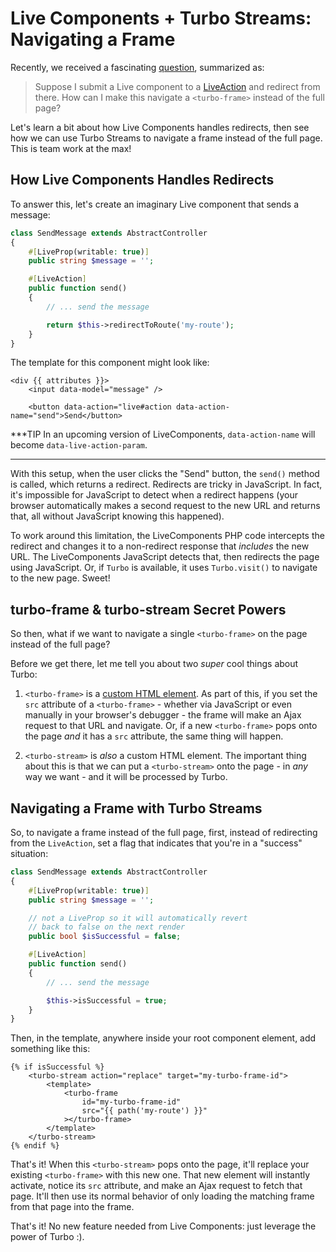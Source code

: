 # Live Components + Turbo Streams: Navigating a Frame

Recently, we received a fascinating [question](https://symfonycasts.com/screencast/last-stack/live-components#comment-31545),
summarized as:

> Suppose I submit a Live component to a [LiveAction](https://symfony.com/bundles/ux-live-component/current/index.html#actions)
> and redirect from there. How can I make this navigate a `<turbo-frame>` instead
> of the full page?

Let's learn a bit about how Live Components handles redirects, then see how we can
use Turbo Streams to navigate a frame instead of the full page. This is team work
at the max!

## How Live Components Handles Redirects

To answer this, let's create an imaginary Live component that sends a message:

```php
class SendMessage extends AbstractController
{
    #[LiveProp(writable: true)]
    public string $message = '';

    #[LiveAction]
    public function send()
    {
        // ... send the message

        return $this->redirectToRoute('my-route');
    }
}
```

The template for this component might look like:

```twig
<div {{ attributes }}>
    <input data-model="message" />

    <button data-action="live#action data-action-name="send">Send</button>
```

***TIP
In an upcoming version of LiveComponents, `data-action-name` will become
`data-live-action-param`.
***

With this setup, when the user clicks the "Send" button, the `send()` method is
called, which returns a redirect. Redirects are tricky in JavaScript. In fact,
it's impossible for JavaScript to detect when a redirect happens (your browser
automatically makes a second request to the new URL and returns that, all without
JavaScript knowing this happened).

To work around this limitation, the LiveComponents PHP code intercepts the redirect
and changes it to a non-redirect response that *includes* the new URL. The LiveComponents
JavaScript detects that, then redirects the page using JavaScript. Or, if `Turbo` is
available, it uses `Turbo.visit()` to navigate to the new page. Sweet!

## turbo-frame & turbo-stream Secret Powers

So then, what if we want to navigate a single `<turbo-frame>` on the page instead
of the full page?

Before we get there, let me tell you about two *super* cool things about Turbo:

1. `<turbo-frame>` is a [custom HTML element](https://developer.mozilla.org/en-US/docs/Web/API/Web_components/Using_custom_elements).
   As part of this, if you set the `src` attribute of a `<turbo-frame>` - whether
   via JavaScript or even manually in your browser's debugger - the frame will make
   an Ajax request to that URL and navigate. Or, if a new `<turbo-frame>` pops
   onto the page *and* it has a `src` attribute, the same thing will happen.

2. `<turbo-stream>` is *also* a custom HTML element. The important thing about this
   is that we can put a `<turbo-stream>` onto the page - in *any* way we want - and
   it will be processed by Turbo.

## Navigating a Frame with Turbo Streams

So, to navigate a frame instead of the full page, first, instead of redirecting
from the `LiveAction`, set a flag that indicates that you're in a "success" situation:

```php
class SendMessage extends AbstractController
{
    #[LiveProp(writable: true)]
    public string $message = '';

    // not a LiveProp so it will automatically revert
    // back to false on the next render
    public bool $isSuccessful = false;

    #[LiveAction]
    public function send()
    {
        // ... send the message

        $this->isSuccessful = true;
    }
}
```

Then, in the template, anywhere inside your root component element, add something like this:

```twig
{% if isSuccessful %}
    <turbo-stream action="replace" target="my-turbo-frame-id">
        <template>
            <turbo-frame
                id="my-turbo-frame-id"
                src="{{ path('my-route') }}"
            ></turbo-frame>
        </template>
    </turbo-stream>
{% endif %}
```

That's it! When this `<turbo-stream>` pops onto the page, it'll replace your existing
`<turbo-frame>` with this new one. That new element will instantly activate,
notice its `src` attribute, and make an Ajax request to fetch that page. It'll
then use its normal behavior of only loading the matching frame from that page
into the frame.

That's it! No new feature needed from Live Components: just leverage the power of
Turbo :).

